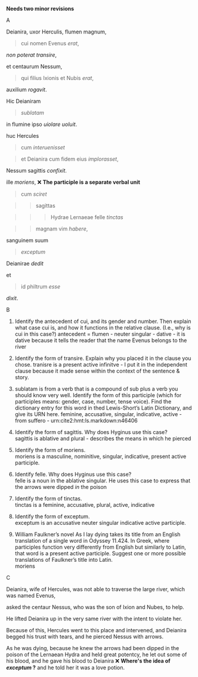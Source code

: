 **Needs two minor revisions**

A  

Deianira, uxor Herculis, flumen magnum, 

>cui nomen Evenus *erat*,   

*non poterat transire*, 

et centaurum Nessum, 

>qui filius Ixionis et Nubis *erat*,   

auxilium *rogavit*. 


Hic Deianiram 

> *sublatam* 

in flumine ipso *uiolare uoluit*. 


huc Hercules 

>cum *interuenisset* 

>et Deianira cum fidem eius *implorasset*, 

Nessum sagittis *confixit*.


ille *moriens*,   ❌ **The participle is a separate verbal unit**

>cum *sciret* 

>>sagittas 

>>>Hydrae Lernaeae felle *tinctas* 

>>magnam vim *habere*,   

sanguinem suum 

>*exceptum*

Deianirae *dedit*

et 

>id philtrum *esse*

*dixit*.

B  

1. Identify the antecedent of cui, and its gender and number. Then explain what case cui is, and how it functions in the relative clause. (I.e., why is cui in this case?)
antecedent = flumen - neuter singular - dative - it is dative because it tells the reader that the name Evenus belongs to the river

2. Identify the form of transire. Explain why you placed it in the clause you chose.
tranisre is a present active infinitve - I put it in the independent clause because it made sense within the context of the sentence & story.  

3. sublatam is from a verb that is a compound of sub plus a verb you should know very well. Identify the form of this participle (which for participles means: gender, case, number, tense voice). Find the dictionary entry for this word in thed Lewis-Short’s Latin Dictionary, and give its URN here.
feminine, accusative, singular, indicative, active - from suffero - urn:cite2:hmt:ls.markdown:n46406 

4. Identify the form of sagittis. Why does Hyginus use this case?  
sagittis is ablative and plural - describes the means in which he pierced  

5. Identify the form of moriens.  
moriens is a masculine, nominitive, singular, indicative, present active  participle.  

6. Identify felle. Why does Hyginus use this case?  
felle is a noun in the ablative singular. He uses this case to express that the arrows were dipped *in* the poison    

7. Identify the form of tinctas.  
tinctas is a feminine, accusative, plural, active, indicative  

8. Identify the form of exceptum.  
exceptum is an accusative neuter singular indicative active participle.

9. William Faulkner’s novel As I lay dying takes its title from an English translation of a single word in Odyssey 11.424. In Greek, where participles function very differently from English but similarly to Latin, that word is a present active participle. Suggest one or more possible translations of Faulkner’s title into Latin.  
moriens  

C  

Deianira, wife of Hercules, was not able to traverse the large river, which was named Evenus, 

asked the centaur Nessus, who was the son of Ixion and Nubes, to help. 

He lifted Deianira up in the very same river with the intent to violate her. 

Because of this, Hercules went to this place and intervened, and Deianira begged his trust with tears, and he pierced Nessus with arrows.

As he was dying, because he knew the arrows had been dipped in the poison of the Lernaean Hydra and held great potentcy, he let out some of his blood, and he gave his blood to Deianira ❌ **Where's the idea of *exceptum* ?** and he told her it was a love potion.
